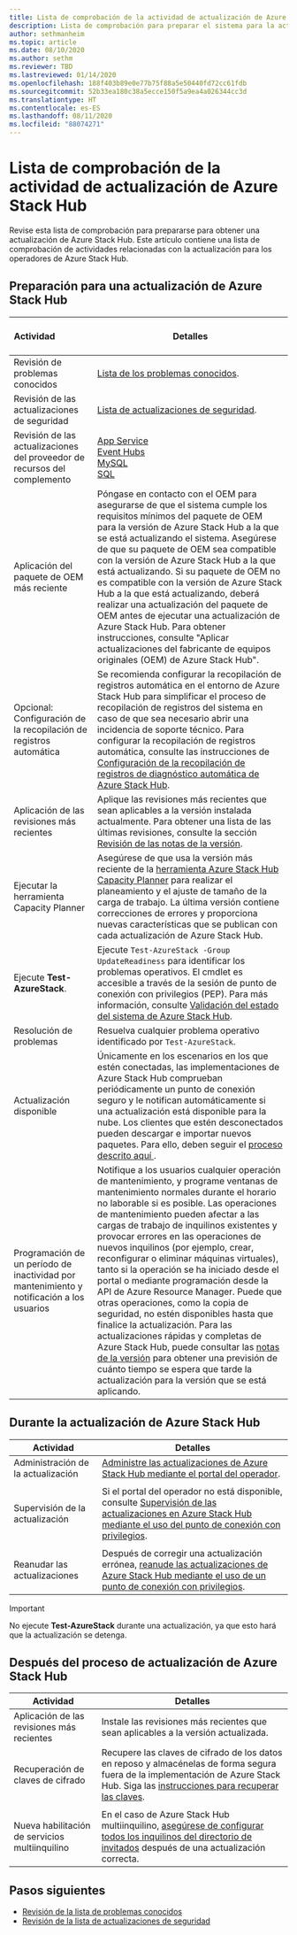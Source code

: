 ```yaml
---
title: Lista de comprobación de la actividad de actualización de Azure Stack Hub
description: Lista de comprobación para preparar el sistema para la actualización más reciente de Azure Stack Hub.
author: sethmanheim
ms.topic: article
ms.date: 08/10/2020
ms.author: sethm
ms.reviewer: TBD
ms.lastreviewed: 01/14/2020
ms.openlocfilehash: 188f403b89e0e77b75f88a5e50440fd72cc61fdb
ms.sourcegitcommit: 52b33ea180c38a5ecce150f5a9ea4a026344cc3d
ms.translationtype: HT
ms.contentlocale: es-ES
ms.lasthandoff: 08/11/2020
ms.locfileid: "88074271"
---
```

# <a name="azure-stack-hub-update-activity-checklist"></a>Lista de comprobación de la actividad de actualización de Azure Stack Hub

Revise esta lista de comprobación para prepararse para obtener una actualización de Azure Stack Hub. Este artículo contiene una lista de comprobación de actividades relacionadas con la actualización para los operadores de Azure Stack Hub.

## <a name="prepare-for-azure-stack-hub-update"></a>Preparación para una actualización de Azure Stack Hub

| &nbsp; &nbsp; &nbsp; &nbsp; &nbsp; &nbsp; &nbsp; &nbsp; &nbsp; &nbsp; &nbsp; Actividad &nbsp; &nbsp; &nbsp; &nbsp; &nbsp; &nbsp; &nbsp; &nbsp; &nbsp; &nbsp; &nbsp;                   | Detalles                                                   |
|------------------------------|-----------------------------------------------------------|
| Revisión de problemas conocidos     | [Lista de los problemas conocidos](known-issues.md).                |
| Revisión de las actualizaciones de seguridad | [Lista de actualizaciones de seguridad](release-notes-security-updates.md).      |
| Revisión de las actualizaciones del proveedor de recursos del complemento | [App Service](azure-stack-app-service-update.md)<br>[Event Hubs](resource-provider-apply-updates.md)<br> [MySQL](azure-stack-sql-resource-provider-update.md)<br>[SQL](azure-stack-mysql-resource-provider-update.md)<br>  |
| Aplicación del paquete de OEM más reciente | Póngase en contacto con el OEM para asegurarse de que el sistema cumple los requisitos mínimos del paquete de OEM para la versión de Azure Stack Hub a la que se está actualizando el sistema. Asegúrese de que su paquete de OEM sea compatible con la versión de Azure Stack Hub a la que está actualizando. Si su paquete de OEM no es compatible con la versión de Azure Stack Hub a la que está actualizando, deberá realizar una actualización del paquete de OEM antes de ejecutar una actualización de Azure Stack Hub. Para obtener instrucciones, consulte "Aplicar actualizaciones del fabricante de equipos originales (OEM) de Azure Stack Hub". |
| Opcional: Configuración de la recopilación de registros automática | Se recomienda configurar la recopilación de registros automática en el entorno de Azure Stack Hub para simplificar el proceso de recopilación de registros del sistema en caso de que sea necesario abrir una incidencia de soporte técnico. Para configurar la recopilación de registros automática, consulte las instrucciones de [Configuración de la recopilación de registros de diagnóstico automática de Azure Stack Hub](./azure-stack-configure-automatic-diagnostic-log-collection.md?view=azs-2002). |
| Aplicación de las revisiones más recientes | Aplique las revisiones más recientes que sean aplicables a la versión instalada actualmente. Para obtener una lista de las últimas revisiones, consulte la sección [Revisión de las notas de la versión](release-notes.md). |
| Ejecutar la herramienta Capacity Planner | Asegúrese de que usa la versión más reciente de la [herramienta Azure Stack Hub Capacity Planner](azure-stack-capacity-planning-overview.md) para realizar el planeamiento y el ajuste de tamaño de la carga de trabajo. La última versión contiene correcciones de errores y proporciona nuevas características que se publican con cada actualización de Azure Stack Hub. |
| Ejecute **Test-AzureStack**. | Ejecute `Test-AzureStack -Group UpdateReadiness` para identificar los problemas operativos. El cmdlet es accesible a través de la sesión de punto de conexión con privilegios (PEP). Para más información, consulte [Validación del estado del sistema de Azure Stack Hub](azure-stack-diagnostic-test.md). |
| Resolución de problemas | Resuelva cualquier problema operativo identificado por `Test-AzureStack`. |
| Actualización disponible | Únicamente en los escenarios en los que estén conectadas, las implementaciones de Azure Stack Hub comprueban periódicamente un punto de conexión seguro y le notifican automáticamente si una actualización está disponible para la nube. Los clientes que estén desconectados pueden descargar e importar nuevos paquetes. Para ello, deben seguir el [proceso descrito aquí ](azure-stack-apply-updates.md). |
| Programación de un período de inactividad por mantenimiento y notificación a los usuarios | Notifique a los usuarios cualquier operación de mantenimiento, y programe ventanas de mantenimiento normales durante el horario no laborable si es posible. Las operaciones de mantenimiento pueden afectar a las cargas de trabajo de inquilinos existentes y provocar errores en las operaciones de nuevos inquilinos (por ejemplo, crear, reconfigurar o eliminar máquinas virtuales), tanto si la operación se ha iniciado desde el portal o mediante programación desde la API de Azure Resource Manager. Puede que otras operaciones, como la copia de seguridad, no estén disponibles hasta que finalice la actualización. Para las actualizaciones rápidas y completas de Azure Stack Hub, puede consultar las [notas de la versión](release-notes.md) para obtener una previsión de cuánto tiempo se espera que tarde la actualización para la versión que se está aplicando. |

## <a name="during-azure-stack-hub-update"></a>Durante la actualización de Azure Stack Hub

| Actividad | Detalles |
|--------------------|------------------------------------------------------------------------------------------------------|
| Administración de la actualización |[Administre las actualizaciones de Azure Stack Hub mediante el portal del operador](azure-stack-updates.md). |
|  |  |
| Supervisión de la actualización | Si el portal del operador no está disponible, consulte [Supervisión de las actualizaciones en Azure Stack Hub mediante el uso del punto de conexión con privilegios](azure-stack-monitor-update.md). |
|  |  |
| Reanudar las actualizaciones | Después de corregir una actualización errónea, [reanude las actualizaciones de Azure Stack Hub mediante el uso de un punto de conexión con privilegios](azure-stack-monitor-update.md). |

> [!IMPORTANT]  
> No ejecute **Test-AzureStack** durante una actualización, ya que esto hará que la actualización se detenga.

## <a name="after-azure-stack-hub-update"></a>Después del proceso de actualización de Azure Stack Hub

| Actividad | Detalles |
|--------------------------|----------------------------------------------------------------------------------------------------------------------------------------------------------------|
| Aplicación de las revisiones más recientes | Instale las revisiones más recientes que sean aplicables a la versión actualizada. |
| Recuperación de claves de cifrado | Recupere las claves de cifrado de los datos en reposo y almacénelas de forma segura fuera de la implementación de Azure Stack Hub. Siga las [instrucciones para recuperar las claves](azure-stack-security-bitlocker.md). |
|  |  |
| Nueva habilitación de servicios multiinquilino | En el caso de Azure Stack Hub multiinquilino, [asegúrese de configurar todos los inquilinos del directorio de invitados](azure-stack-enable-multitenancy.md#configure-guest-directory) después de una actualización correcta. |

## <a name="next-steps"></a>Pasos siguientes

- [Revisión de la lista de problemas conocidos](known-issues.md)
- [Revisión de la lista de actualizaciones de seguridad](release-notes-security-updates.md)
